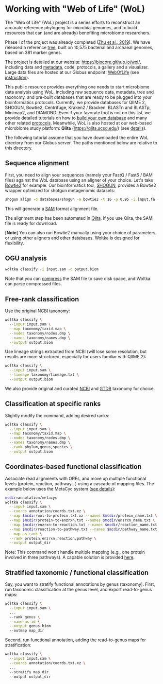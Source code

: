 # Working with "Web of Life" (WoL)

The "Web of Life" (WoL) project is a series efforts to reconstruct an accurate reference phylogeny for microbial genomes, and to build resources that can (and are already) benefiting microbiome researchers.

Phase I of the project was already completed ([Zhu et al., 2019](https://www.nature.com/articles/s41467-019-13443-4)). We have released a reference [tree](https://biocore.github.io/wol/data/trees/astral/branch_length/cons/collapsed/astral.cons.nid.e5p50.nwk), built on 10,575 bacterial and archaeal genomes, based on 381 marker genes.

The project is detailed at our website: https://biocore.github.io/wol/, including data and [metadata](https://biocore.github.io/wol/data/genomes/metadata.tsv.bz2), code, protocols, a gallery and a visualizer. Large data files are hosted at our Globus endpoint: [WebOfLife](https://app.globus.org/file-manager/collections/31acbeb8-c62f-11ea-bef9-0e716405a293) (see [instruction](https://biocore.github.io/wol/download#download-via-globus)).

This public resource provides everything one needs to start microbiome data analysis using WoL, including raw sequence data, metadata, tree and taxonomy, and pre-built databases that are ready to be plugged into your bioinformatics protocols. Currently, we provide databases for QIIME 2, SHOGUN, Bowtie2, Centrifuge, Kraken2 / Bracken, BLASTn and BLASTp, Minimap2, and DIAMOND. Even if your favorate tool is not on this list, we provide detailed tutorials on how to [build your own database](https://biocore.github.io/wol/protocols/genome_database) and many other related [protocols](https://biocore.github.io/wol/protocols/). Meanwhile, WoL is also hosted at our web-based microbiome study platform: **Qiita** (https://qiita.ucsd.edu/) (see [details](app.md#qiita)).

The following tutorial assume that you have downloaded the entire WoL directory from our Globus server. The paths mentioned below are relative to this directory.

## Sequence alignment

First, you need to align your sequences (namely your FastQ / Fast5 / BAM files) against the WoL database using an aligner of your choice. Let's take [Bowtie2](http://bowtie-bio.sourceforge.net/bowtie2/index.shtml) for example. Our bioinformatics tool, [SHOGUN](https://github.com/knights-lab/SHOGUN), provides a Bowtie2 wrapper optimized for shotgun metagenomic datasets:

```bash
shogun align -d databases/shogun -a bowtie2 -t 16 -p 0.95 -i input.fa -o .
```

This will generate a [SAM](https://en.wikipedia.org/wiki/SAM_(file_format)) format alignment file.

The alignment step has been automated in [Qiita](https://qiita.ucsd.edu/). If you use Qiita, the SAM file is ready for download.

[**Note**] You can also run Bowtie2 manually using your choice of parameters, or using other aligners and other databases. Woltka is designed for flexibility.

## OGU analysis

```bash
woltka classify -i input.sam -o output.biom
```

Note that you can [compress](perform.md#compress-alignment-files) the SAM file to save disk space, and Woltka can parse compressed files.


## Free-rank classification

Use the original NCBI taxonomy:

```bash
woltka classify \
  --input input.sam \
  --map taxonomy/taxid.map \
  --nodes taxonomy/nodes.dmp \
  --names taxonomy/names.dmp \
  --output output.biom
```

Use lineage strings extracted from NCBI (will lose some resolution, but results are more structured, especially for users familiar with QIIME 2):

```bash
woltka classify \
  --input input.sam \
  --lineage taxonomy/lineage.txt \
  --output output.biom
```

We also provide original and curated [NCBI](https://biocore.github.io/wol/data/taxonomy/ncbi/) and [GTDB](https://biocore.github.io/wol/data/taxonomy/gtdb/) taxonomy for choice.


## Classification at specific ranks

Slightly modify the command, adding desired ranks:

```bash
woltka classify \
  --input input.sam \
  --map taxonomy/taxid.map \
  --nodes taxonomy/nodes.dmp \
  --names taxonomy/names.dmp \
  --rank phylum,genus,species \
  --output output.biom
```

## Coordinates-based functional classification

Associate read alignments with ORFs, and move up multiple functional levels (protein, reaction, pathway...) using a cascade of mapping files. The example below uses the MetaCyc system ([see details](metacyc.md)):

```bash
mcdir=annotation/metacyc
woltka classify \
  --input input.sam \
  --coords annotation/coords.txt.xz \
  --map $mcdir/wol-to-protein.txt.xz --names $mcdir/protein_name.txt \
  --map $mcdir/protein-to-enzrxn.txt --names $mcdir/enzrxn_name.txt \
  --map $mcdir/enzrxn-to-reaction.txt --names $mcdir/reaction_name.txt \
  --map $mcdir/reaction-to-pathway.txt --names $mcdir/pathway_name.txt \
  --map-as-rank \
  --rank protein,enzrxn,reaction,pathway \
  --output output_dir
```

Note: This command won't handle multiple mapping (e.g., one protein involved in three pathways). A capable solution is provided [here](metacyc.md).

## Stratified taxonomic / functional classification

Say, you want to stratify functional annotations by genus (taxonomy). First, run taxonomic classification at the genus level, and export read-to-genus maps:

```bash
woltka classify \
  --input input.sam \
  ...
  --rank genus \
  --name-as-id \
  --output genus.biom
  --outmap map_dir
```

Second, run functional annotation, adding the read-to-genus maps for stratification:

```bash
woltka classify \
  --input input.sam \
  --coords annotation/coords.txt.xz \
  ...
  --stratify map_dir
  --output output_dir
```
